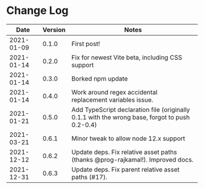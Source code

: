 # Change Log

| Date       | Version | Notes                                                                                          |
| ---------- | ------- | ---------------------------------------------------------------------------------------------- |
| 2021-01-09 | 0.1.0   | First post!                                                                                    |
| 2021-01-14 | 0.2.0   | Fix for newest Vite beta, including CSS support                                                |
| 2021-01-14 | 0.3.0   | Borked npm update                                                                              |
| 2021-01-14 | 0.4.0   | Work around regex accidental replacement variables issue.                                      |
| 2021-01-21 | 0.5.0   | Add TypeScript declaration file (originally 0.1.1 with the wrong base, forgot to push 0.2-0.4) |
| 2021-03-21 | 0.6.1   | Minor tweak to allow node 12.x support                                                         |
| 2021-12-12 | 0.6.2   | Update deps. Fix relative asset paths (thanks @prog-rajkamal!). Improved docs.                 |
| 2021-12-31 | 0.6.3   | Update deps. Fix parent relative asset paths (#17).                                            |
